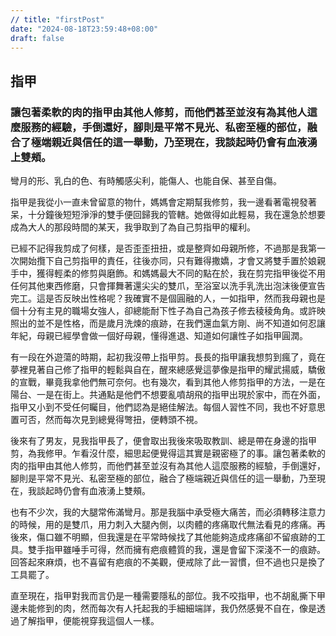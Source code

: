 ```yaml
---
// title: "firstPost"
date: "2024-08-18T23:59:48+08:00"
draft: false
---
```


## 指甲
### 讓包著柔軟的肉的指甲由其他人修剪，而他們甚至並沒有為其他人這麼服務的經驗，手倒還好，腳則是平常不見光、私密至極的部位，融合了極端親近與信任的這一舉動，乃至現在，我談起時仍會有血液湧上雙頰。

彎月的形、乳白的色、有時觸感尖利，能傷人、也能自保、甚至自傷。


指甲是我從小一直未曾留意的物什，媽媽會定期幫我修剪，我一邊看著電視發著呆，十分鐘後短短淨淨的雙手便回歸我的管轄。她做得如此輕易，我在還急於想要成為大人的那段時間的某天，我爭取到了為自己剪指甲的權利。


已經不記得我剪成了何樣，是否歪歪扭扭，或是整齊如母親所修，不過那是我第一次開始攬下自己剪指甲的責任，往後亦同，只有難得撒嬌，才會又將雙手置於娘親手中，獲得輕柔的修剪與磨飾。和媽媽最大不同的點在於，我在剪完指甲後從不用任何其他東西修磨，只會揮舞著還尖尖的雙爪，至浴室以洗手乳洗出泡沫後便宣告完工。這是否反映出性格呢？我確實不是個圓融的人，一如指甲，然而我母親也是個十分有主見的職場女強人，卻總能耐下性子為自己為孩子修去稜稜角角。或許映照出的並不是性格，而是歲月洗煉的痕跡，在我們還血氣方剛、尚不知道如何忍讓年紀，母親已經學會做一個好母親，懂得進退、知道如何讓性子如指甲圓潤。


有一段在外遊蕩的時期，起初我沒帶上指甲剪。長長的指甲讓我想剪到瘋了，竟在夢裡見著自己修了指甲的輕鬆與自在，醒來總感覺這夢像是指甲的耀武揚威，驕傲的宣戰，畢竟我拿他們無可奈何。也有幾次，看到其他人修剪指甲的方法，一是在陽台、一是在街上。共通點是他們不想要亂噴胡飛的指甲出現於家中，而在外面，指甲又小到不受任何矚目，他們認為是絕佳解法。每個人習性不同，我也不好意思置可否，然而每次見到總覺得彆扭，便轉頭不視。


後來有了男友，見我指甲長了，便會取出我後來吸取教訓、總是帶在身邊的指甲剪，為我修甲。乍看沒什麼，細思起便覺得這其實是親密極了的事。讓包著柔軟的肉的指甲由其他人修剪，而他們甚至並沒有為其他人這麼服務的經驗，手倒還好，腳則是平常不見光、私密至極的部位，融合了極端親近與信任的這一舉動，乃至現在，我談起時仍會有血液湧上雙頰。


也有不少次，我的大腿常佈滿彎月。那是我腦中承受極大痛苦，而必須轉移注意力的時候，用的是雙爪，用力刺入大腿內側，以肉體的疼痛取代無法看見的疼痛。再後來，傷口雖不明顯，但我還是在平常時候找了其他能夠造成疼痛卻不留痕跡的工具。雙手指甲雖唾手可得，然而擁有疤痕體質的我，還是會留下深淺不一的痕跡。回答起來麻煩，也不喜留有疤痕的不美觀，便戒除了此一習慣，但不過也只是換了工具罷了。


直至現在，指甲對我而言仍是一種需要隱私的部位。我不咬指甲，也不胡亂撕下甲邊未能修到的肉，然而每次有人托起我的手細細端詳，我仍然感覺不自在，像是透過了解指甲，便能視穿我這個人一樣。